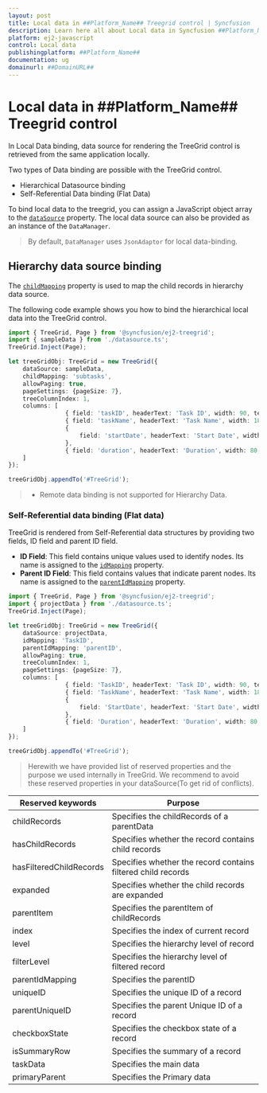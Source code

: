 ```yaml
---
layout: post
title: Local data in ##Platform_Name## Treegrid control | Syncfusion
description: Learn here all about Local data in Syncfusion ##Platform_Name## Treegrid control of Syncfusion Essential JS 2 and more.
platform: ej2-javascript
control: Local data 
publishingplatform: ##Platform_Name##
documentation: ug
domainurl: ##DomainURL##
---
```


# Local data in ##Platform_Name## Treegrid control

In Local Data binding, data source for rendering the TreeGrid control is retrieved from the same application locally.

Two types of Data binding are possible with the TreeGrid control.

* Hierarchical Datasource binding
* Self-Referential Data binding (Flat Data)

To bind local data to the treegrid, you can assign a JavaScript object array to the [`dataSource`](../../api/treegrid#datasource) property. The local data source can also be provided as an instance of the `DataManager`.

> By default, `DataManager` uses `JsonAdaptor` for local data-binding.

## Hierarchy data source binding

The [`childMapping`](../../api/treegrid#childMapping) property is used to map the child records in hierarchy data source.

The following code example shows you how to bind the hierarchical local data into the TreeGrid control.

```typescript
import { TreeGrid, Page } from '@syncfusion/ej2-treegrid';
import { sampleData } from './datasource.ts';
TreeGrid.Inject(Page);

let treeGridObj: TreeGrid = new TreeGrid({
    dataSource: sampleData,
    childMapping: 'subtasks',
    allowPaging: true,
    pageSettings: {pageSize: 7},
    treeColumnIndex: 1,
    columns: [
                { field: 'taskID', headerText: 'Task ID', width: 90, textAlign: 'Right' },
                { field: 'taskName', headerText: 'Task Name', width: 180 },
                {
                    field: 'startDate', headerText: 'Start Date', width: 90, textAlign: 'Right', type: 'date',format: 'yMd'
                },
                { field: 'duration', headerText: 'Duration', width: 80, textAlign: 'Right' }
    ]
});

treeGridObj.appendTo('#TreeGrid');

```

> * Remote data binding is not supported for Hierarchy Data.

### Self-Referential data binding (Flat data)

TreeGrid is rendered from Self-Referential data structures by providing two fields, ID field and parent ID field.

* **ID Field**: This field contains unique values used to identify nodes. Its name is assigned to the [`idMapping`](../../api/treegrid#idMapping) property.
* **Parent ID Field**: This field contains values that indicate parent nodes. Its name is assigned to the [`parentIdMapping`](../../api/treegrid#parentIdMapping) property.

```typescript
import { TreeGrid, Page } from '@syncfusion/ej2-treegrid';
import { projectData } from './datasource.ts';
TreeGrid.Inject(Page);

let treeGridObj: TreeGrid = new TreeGrid({
    dataSource: projectData,
    idMapping: 'TaskID',
    parentIdMapping: 'parentID',
    allowPaging: true,
    treeColumnIndex: 1,
    pageSettings: {pageSize: 7},
    columns: [
                { field: 'TaskID', headerText: 'Task ID', width: 90, textAlign: 'Right' },
                { field: 'TaskName', headerText: 'Task Name', width: 180 },
                {
                    field: 'StartDate', headerText: 'Start Date', width: 90, textAlign: 'Right', type: 'date',format: 'yMd'
                },
                { field: 'Duration', headerText: 'Duration', width: 80, textAlign: 'Right' }
    ]
});

treeGridObj.appendTo('#TreeGrid');

```

> Herewith we have provided list of reserved properties and the purpose we used internally in TreeGrid. We recommend to avoid these reserved properties in your dataSource(To get rid of conflicts).

Reserved keywords | Purpose
-----|-----
childRecords | Specifies the childRecords of a parentData
hasChildRecords | Specifies whether the record contains child records
hasFilteredChildRecords | Specifies whether the record contains filtered child records
expanded | Specifies whether the child records are expanded
parentItem | Specifies the parentItem of childRecords
index | Specifies the index of current record
level | Specifies the hierarchy level of record
filterLevel | Specifies the hierarchy level of filtered record
parentIdMapping | Specifies the parentID
uniqueID | Specifies the unique ID of a record
parentUniqueID | Specifies the parent Unique ID of a record
checkboxState | Specifies the checkbox state of a record
isSummaryRow | Specifies the summary of a record
taskData | Specifies the main data
primaryParent | Specifies the Primary data
